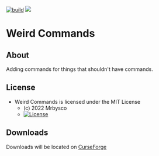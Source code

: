 [![build](https://github.com/Mrbysco/WeirdCommands/actions/workflows/build.yml/badge.svg)](https://github.com/Mrbysco/WeirdCommands/actions/workflows/build.yml) [![](http://cf.way2muchnoise.eu/versions/615201.svg)](https://www.curseforge.com/minecraft/mc-mods/weird-commands)

# Weird Commands #

## About ##
Adding commands for things that shouldn't have commands.

## License ##
* Weird Commands is licensed under the MIT License
  - (c) 2022 Mrbysco
  - [![License](https://img.shields.io/badge/License-MIT-red.svg?style=flat)](http://opensource.org/licenses/MIT)

## Downloads ##
Downloads will be located on [CurseForge](https://www.curseforge.com/minecraft/mc-mods/weird-commands)
